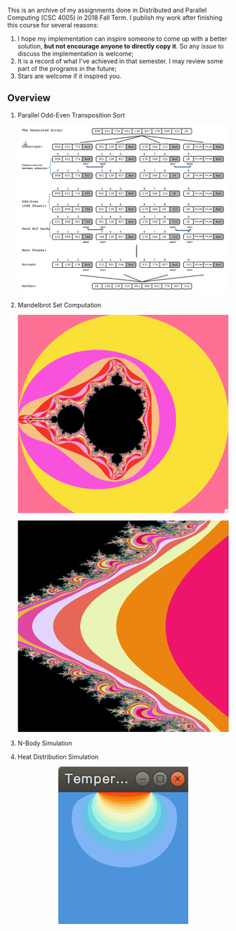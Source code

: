 This is an archive of my assignments done in Distributed and Parallel Computing (CSC 4005) in 2018 Fall Term. I publish my work after finishing this course for several reasons:

1. I hope my implementation can inspire someone to come up with a better solution, **but not encourage anyone to directly copy it**. So any *issue* to discuss the implementation is welcome;
2. It is a record of what I've achieved in that semester. I may review some part of the programs in the future;
3. Stars are welcome if it inspired you.

## Overview

1. Parallel Odd-Even Transposition Sort

   <p align="center"><img src="README.assets/image-20181025195027566.png"></p>

2. Mandelbrot Set Computation

   <p align="center"><img src="README.assets/image-20181108193201693.png"></p>

   <p align="center"><img src="README.assets/1541679141006.png"></p>

3. N-Body Simulation

4. Heat Distribution Simulation

   <p align="center"><img src="README.assets/1544100133618.png"></p>

